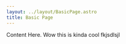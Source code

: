 ```yaml
---
layout: ../layout/BasicPage.astro
title: Basic Page
---
```


Content Here. Wow this is kinda cool fkjsdlsjl